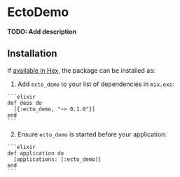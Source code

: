 # EctoDemo

**TODO: Add description**

## Installation

If [available in Hex](https://hex.pm/docs/publish), the package can be installed as:

  1. Add `ecto_demo` to your list of dependencies in `mix.exs`:

    ```elixir
    def deps do
      [{:ecto_demo, "~> 0.1.0"}]
    end
    ```

  2. Ensure `ecto_demo` is started before your application:

    ```elixir
    def application do
      [applications: [:ecto_demo]]
    end
    ```

